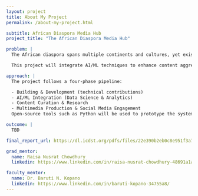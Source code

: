 ```yaml
---
layout: project
title: About My Project
permalink: /about-my-project.html

subtitle: African Diaspora Media Hub
project_title: "The African Diaspora Media Hub"

problem: |
  The African diaspora spans multiple continents and cultures, yet existing media platforms fail to unify its voices, histories, and cultural expressions comprehensively. This research proposal seeks to develop the African Diaspora Media Hub, a curated digital platform designed to aggregate and centralize news, podcasts, videos, and social media content related to the African Diaspora.

  This project will integrate AI/ML techniques to enhance content aggregation, personalization,and user engagement.

approach: |
  The project follows a four-phase pipeline:

  - Building & Development (technical contributions)
  - AI/ML Integration (Data Science & Analytics)
  - Content Curation & Research
  - Multimedia Production & Social Media Engagement
  Open-source tools such as Python will be used to prototype the system.

outcome: |
  TBD

final_report_url: https://dl.icdst.org/pdfs/files/22e390b2eb0c8e951f3a742fda5b2d1d.pdf

grad_mentor:
  name: Raisa Nusrat Chowdhury
  linkedin: https://www.linkedin.com/in/raisa-nusrat-chowdhury-48691a1a5/

faculty_mentor:
  name: Dr. Baruti N. Kopano
  linkedin: https://www.linkedin.com/in/baruti-kopano-34755a8/
---
```

